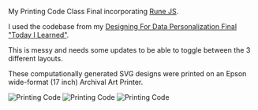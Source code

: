 My Printing Code Class Final incorporating [Rune JS](http://runemadsen.github.io/rune.js/).

I used the codebase from my [Designing For Data Personalization Final "Today I Learned"](https://github.com/SongHia/today-i-learned).

This is messy and needs some updates to be able to toggle between the 3 different layouts.

These computationally generated SVG designs were printed on an Epson wide-format (17 inch) Archival Art Printer.

![Printing Code](http://payload422.cargocollective.com/1/14/457167/10740823/til-tno_1340_c.png)
![Printing Code](http://payload422.cargocollective.com/1/14/457167/10740823/til-rand_1340_c.png)
![Printing Code](http://payload422.cargocollective.com/1/14/457167/10740823/til-spirit_1340_c.png)
